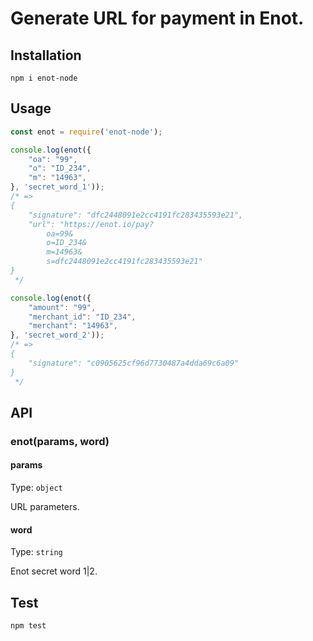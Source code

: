 # Generate URL for payment in Enot.

## Installation

```
npm i enot-node
```

## Usage

```javascript
const enot = require('enot-node');

console.log(enot({
    "oa": "99",
    "o": "ID_234",
    "m": "14963",
}, 'secret_word_1'));
/* =>
{
    "signature": "dfc2448091e2cc4191fc283435593e21",
    "url": "https://enot.io/pay?
        oa=99&
        o=ID_234&
        m=14963&
        s=dfc2448091e2cc4191fc283435593e21"
}
 */

console.log(enot({
    "amount": "99",
    "merchant_id": "ID_234",
    "merchant": "14963",
}, 'secret_word_2'));
/* =>
{
    "signature": "c0905625cf96d7730487a4dda69c6a09"
}
 */
```

## API

### enot(params, word)

#### params

Type: `object`

URL parameters.

#### word

Type: `string`

Enot secret word 1|2.

## Test

```
npm test
```